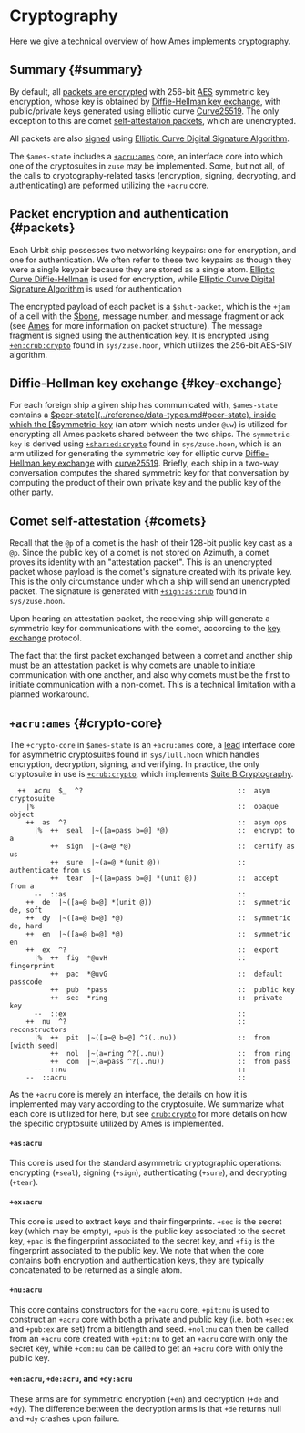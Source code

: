 # Cryptography

Here we give a technical overview of how Ames implements cryptography.

## Summary {#summary}

By default, all [packets are encrypted](#packets) with 256-bit [AES](https://en.wikipedia.org/wiki/Advanced_Encryption_Standard) symmetric key encryption, whose key is obtained by [Diffie-Hellman key exchange](#key-exchange), with public/private keys generated using elliptic curve [Curve25519](https://en.wikipedia.org/wiki/Curve25519). The only exception to this are comet [self-attestation packets](#comets), which are unencrypted.

All packets are also [signed](#packets) using [Elliptic Curve Digital Signature Algorithm](https://en.wikipedia.org/wiki/Elliptic_Curve_Digital_Signature_Algorithm).

The `$ames-state` includes a [`+acru:ames`](#crypto-core) core, an interface core into which one of the cryptosuites in `zuse` may be implemented. Some, but not all, of the calls to cryptography-related tasks (encryption, signing, decrypting, and authenticating) are peformed utilizing the `+acru` core.

## Packet encryption and authentication {#packets}

Each Urbit ship possesses two networking keypairs: one for encryption, and one for authentication. We often refer to these two keypairs as though they were a single keypair because they are stored as a single atom. [Elliptic Curve Diffie-Hellman](https://en.wikipedia.org/wiki/Elliptic-curve_Diffie%E2%80%93Hellman) is used for encryption, while [Elliptic Curve Digital Signature Algorithm](https://en.wikipedia.org/wiki/Elliptic_Curve_Digital_Signature_Algorithm) is used for authentication

The encrypted payload of each packet is a `$shut-packet`, which is the `+jam` of a cell with the [$bone](../reference/data-types.md#bone), message number, and message fragment or ack (see [Ames](..) for more information on packet structure). The message fragment is signed using the authentication key. It is encrypted using [`+en:crub:crypto`](../../../../language/hoon/reference/cryptography.md#en) found in `sys/zuse.hoon`, which utilizes the 256-bit AES-SIV algorithm.

## Diffie-Hellman key exchange {#key-exchange}

For each foreign ship a given ship has communicated with, `$ames-state` contains a [$peer-state](../reference/data-types.md#peer-state), inside which the [$symmetric-key](../reference/data-types.md#symmetric-key) (an atom which nests under `@uw`) is utilized for encrypting all Ames packets shared between the two ships. The `symmetric-key` is derived using [`+shar:ed:crypto`](../../../../language/hoon/reference/cryptography.md#ed) found in `sys/zuse.hoon`, which is an arm utilized for generating the symmetric key for elliptic curve [Diffie-Hellman key exchange](https://en.wikipedia.org/wiki/Diffie%E2%80%93Hellman_key_exchange) with [curve25519](https://en.wikipedia.org/wiki/Curve25519). Briefly, each ship in a two-way conversation computes the shared symmetric key for that conversation by computing the product of their own private key and the public key of the other party.

## Comet self-attestation {#comets}

Recall that the `@p` of a comet is the hash of their 128-bit public key cast as a `@p`. Since the public key of a comet is not stored on Azimuth, a comet proves its identity with an "attestation packet". This is an unencrypted packet whose payload is the comet's signature created with its private key. This is the only circumstance under which a ship will send an unencrypted packet. The signature is generated with [`+sign:as:crub`](../../../../language/hoon/reference/cryptography.md#sign-as) found in `sys/zuse.hoon`.

Upon hearing an attestation packet, the receiving ship will generate a symmetric key for communications with the comet, according to the [key exchange](#key-exchange) protocol.

The fact that the first packet exchanged between a comet and another ship must be an attestation packet is why comets are unable to initiate communication with one another, and also why comets must be the first to initiate communication with a non-comet. This is a technical limitation with a planned workaround.

## `+acru:ames` {#crypto-core}

The `+crypto-core` in `$ames-state` is an `+acru:ames` core, a [lead](../../../../language/hoon/reference/advanced.md#dry-polymorphism-and-core-nesting-rules) interface core for asymmetric cryptosuites found in `sys/lull.hoon` which handles encryption, decryption, signing, and verifying. In practice, the only cryptosuite in use is [`+crub:crypto`](#crub), which implements [Suite B Cryptography](https://en.wikipedia.org/wiki/NSA_Suite_B_Cryptography).

```hoon
  ++  acru  $_  ^?                                      ::  asym cryptosuite
    |%                                                  ::  opaque object
    ++  as  ^?                                          ::  asym ops
      |%  ++  seal  |~([a=pass b=@] *@)                 ::  encrypt to a
          ++  sign  |~(a=@ *@)                          ::  certify as us
          ++  sure  |~(a=@ *(unit @))                   ::  authenticate from us
          ++  tear  |~([a=pass b=@] *(unit @))          ::  accept from a
      --  ::as                                          ::
    ++  de  |~([a=@ b=@] *(unit @))                     ::  symmetric de, soft
    ++  dy  |~([a=@ b=@] *@)                            ::  symmetric de, hard
    ++  en  |~([a=@ b=@] *@)                            ::  symmetric en
    ++  ex  ^?                                          ::  export
      |%  ++  fig  *@uvH                                ::  fingerprint
          ++  pac  *@uvG                                ::  default passcode
          ++  pub  *pass                                ::  public key
          ++  sec  *ring                                ::  private key
      --  ::ex                                          ::
    ++  nu  ^?                                          ::  reconstructors
      |%  ++  pit  |~([a=@ b=@] ^?(..nu))               ::  from [width seed]
          ++  nol  |~(a=ring ^?(..nu))                  ::  from ring
          ++  com  |~(a=pass ^?(..nu))                  ::  from pass
      --  ::nu                                          ::
    --  ::acru                                          ::
```

As the `+acru` core is merely an interface, the details on how it is implemented may vary according to the cryptosuite. We summarize what each core is utilized for here, but see [`crub:crypto`](../../../../language/hoon/reference/cryptography.md#crub) for more details on how the specific cryptosuite utilized by Ames is implemented.

#### `+as:acru`

This core is used for the standard asymmetric cryptographic operations: encrypting (`+seal`), signing (`+sign`), authenticating (`+sure`), and decrypting (`+tear`).

#### `+ex:acru`

This core is used to extract keys and their fingerprints. `+sec` is the secret key (which may be empty), `+pub` is the public key associated to the secret key, `+pac` is the fingerprint associated to the secret key, and `+fig` is the fingerprint associated to the public key. We note that when the core contains both encryption and authentication keys, they are typically concatenated to be returned as a single atom.

#### `+nu:acru`

This core contains constructors for the `+acru` core. `+pit:nu` is used to construct an `+acru` core with both a private and public key (i.e. both `+sec:ex` and `+pub:ex` are set) from a bitlength and seed. `+nol:nu` can then be called from an `+acru` core created with `+pit:nu` to get an `+acru` core with only the secret key, while `+com:nu` can be called to get an `+acru` core with only the public key.

#### `+en:acru`, `+de:acru`, and `+dy:acru`

These arms are for symmetric encryption (`+en`) and decryption (`+de` and `+dy`). The difference between the decryption arms is that `+de` returns null and `+dy` crashes upon failure.
